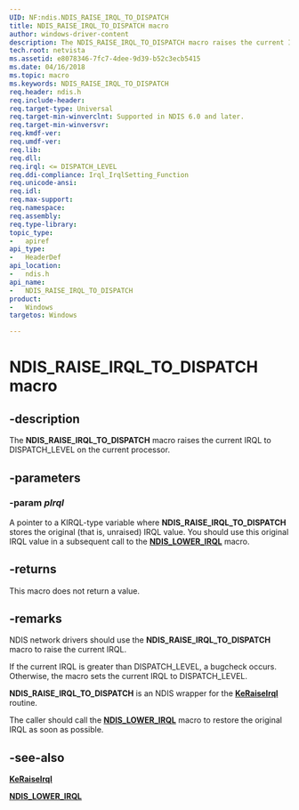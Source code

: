 ```yaml
---
UID: NF:ndis.NDIS_RAISE_IRQL_TO_DISPATCH
title: NDIS_RAISE_IRQL_TO_DISPATCH macro
author: windows-driver-content
description: The NDIS_RAISE_IRQL_TO_DISPATCH macro raises the current IRQL to DISPATCH_LEVEL on the current processor.
tech.root: netvista
ms.assetid: e8078346-7fc7-4dee-9d39-b52c3ecb5415
ms.date: 04/16/2018
ms.topic: macro
ms.keywords: NDIS_RAISE_IRQL_TO_DISPATCH
req.header: ndis.h
req.include-header:
req.target-type: Universal
req.target-min-winverclnt: Supported in NDIS 6.0 and later.
req.target-min-winversvr:
req.kmdf-ver:
req.umdf-ver:
req.lib:
req.dll:
req.irql: <= DISPATCH_LEVEL
req.ddi-compliance: Irql_IrqlSetting_Function
req.unicode-ansi:
req.idl:
req.max-support:
req.namespace:
req.assembly:
req.type-library: 
topic_type: 
-	apiref
api_type: 
-	HeaderDef
api_location: 
-	ndis.h
api_name: 
-	NDIS_RAISE_IRQL_TO_DISPATCH
product:
-	Windows
targetos: Windows

---
```


# NDIS_RAISE_IRQL_TO_DISPATCH macro


## -description

The **NDIS_RAISE_IRQL_TO_DISPATCH** macro raises the current IRQL to DISPATCH_LEVEL on the current processor.

## -parameters

### -param _pIrql_

A pointer to a KIRQL-type variable where **NDIS_RAISE_IRQL_TO_DISPATCH** stores the original (that is, unraised) IRQL value. You should use this original IRQL value in a subsequent call to the [**NDIS_LOWER_IRQL**](nf-ndis-ndis_lower_irql.md) macro.

## -returns

This macro does not return a value.

## -remarks

NDIS network drivers should use the **NDIS_RAISE_IRQL_TO_DISPATCH** macro to raise the current IRQL.

If the current IRQL is greater than DISPATCH_LEVEL, a bugcheck occurs. Otherwise, the macro sets the current IRQL to DISPATCH_LEVEL.

**NDIS_RAISE_IRQL_TO_DISPATCH** is an NDIS wrapper for the [**KeRaiseIrql**](../wdm/nf-wdm-keraiseirql.md) routine.

The caller should call the [**NDIS_LOWER_IRQL**](nf-ndis-ndis_lower_irql.md) macro to restore the original IRQL as soon as possible.

## -see-also

[**KeRaiseIrql**](../wdm/nf-wdm-keraiseirql.md)

[**NDIS_LOWER_IRQL**](nf-ndis-ndis_lower_irql.md)
